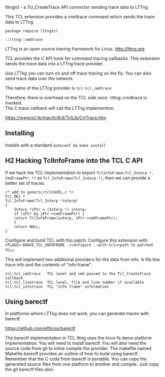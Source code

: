 lttngtcl - a Tcl_CreateTrace API connector sending trace data to LTTng

This TCL extension provides a cmdtrace command which sends the trace data to LTTng.

```
package require lttngtcl

::lttng::cmdtrace
```

LTTng is an open source tracing framework for Linux.  http://lttng.org

TCL provides the C API hook for command tracing callbacks.  This extension sends the
trace data into a LTTng trace provider.

Use LTTng you can turn on and off trace tracing on the fly.  You can also send trace data
over the network.

The name of the LTTng provider is `tcl:tcl_cmdtrace`

Therefore, there is overhead on the TCL side once ::lttng::cmdtrace is invoked.  
The C trace callback will call the LTTng implemention.

https://www.tcl.tk/man/tcl8.6/TclLib/CrtTrace.htm

## Installing

Installs with a standard `autoconf && make install`

## H2 Hacking TclInfoFrame into the TCL C API

If we hack the TCL implementation to export `TclInfoFrame(Tcl_Interp *, CmdFramePtr *)` as `Tcl_InfoFrame(Tcl_Interp *)`, then we
can provide a better set of traces.

```
/* add to generic/tclCmdIL.c */
Tcl_Obj *
Tcl_InfoFrame(Tcl_Interp *interp)
{
    Interp *iPtr = (Interp *) interp;
    if (iPtr && iPtr->cmdFramePtr) {
	return TclInfoFrame(interp, iPtr->cmdFramePtr);
    }
    return NULL;
}

```

Configure and build TCL with this patch. Configure this extension with `CFLAGS=-DHAVE_TCL_INFOFRAME ./configure --with-tcl=<path to patched TCL>`.

This will implement two additional providers for the data from info.  A file line trace info and the contents of "info frame".
```
tcl:tcl_cmdtrace   TCL level and cmd passed to the Tcl_CreateTrace callback
tcl:tcl_linetrace  TCL level, file and line number if available
tcl:tcl_infotrace  TCL "info frame" information
```

## Using barectf

In platforms where LTTng does not work, you can generate traces with barectf.

https://github.com/efficios/barectf

The barectf implementation in TCL lttng uses the linux-fs demo platform implementation.  You will need to install barectf.
You will also need the source code from git to inline compile the provider.
The makefile named Makefile.barectf provides an outline of how to build using barectf.
Remember that the C code from barectf is portable. You can copy the generated source files from one platform to another and compile.  Just copy the git barectf files also.
